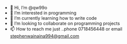 - 👋 Hi, I’m @qw99o
- 👀 I’m interested in programming
- 🌱 I’m currently learning how to write code
- 💞️ I’m looking to collaborate on programming projects
- 📫 How to reach me just ..phone 0718456448 or email stephenwainaina994@gmail.com

<!---
qw99o/qw99o is a ✨ special ✨ repository because its `README.md` (this file) appears on your GitHub profile.
You can click the Preview link to take a look at your changes.
--->
